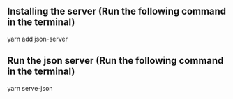 ## Installing the server (Run the following command in the terminal)
yarn add json-server
## Run the json server (Run the following command in the terminal)
yarn serve-json
